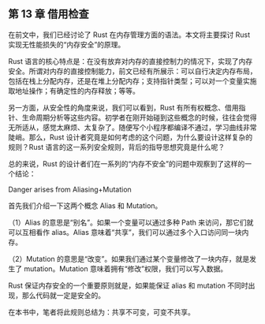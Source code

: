 ## 第 13 章 借用检查

在前文中，我们已经讨论了 Rust 在内存管理方面的语法。本文将主要探讨 Rust 实现无性能损失的“内存安全”的原理。

Rust 语言的核心特点是：在没有放弃对内存的直接控制力的情况下，实现了内存安全。所谓对内存的直接控制能力，前文已经有所展示：可以自行决定内存布局，包括在栈上分配内存，还是在堆上分配内存；支持指针类型；可以对一个变量实施取地址操作；有确定性的内存释放；等等。

另一方面，从安全性的角度来说，我们可以看到，Rust 有所有权概念、借用指针、生命周期分析等这些内容。初学者在刚开始碰到这些概念的时候，往往会觉得无所适从，感觉太麻烦、太复杂了。随便写个小程序都编译不通过，学习曲线非常陡峭。那么，Rust 设计者究竟是如何考虑的这个问题，为什么要设计这样复杂的规则？Rust 语言的这一系列安全规则，背后的指导思想究竟是什么呢？

总的来说，Rust 的设计者们在一系列的“内存不安全”的问题中观察到了这样的一个结论：

Danger arises from Aliasing+Mutation

首先我们介绍一下这两个概念 Alias 和 Mutation。

（1）Alias 的意思是“别名”。如果一个变量可以通过多种 Path 来访问，那它们就可以互相看作 alias。Alias 意味着“共享”，我们可以通过多个入口访问同一块内存。

（2）Mutation 的意思是“改变”。如果我们通过某个变量修改了一块内存，就是发生了 mutation。Mutation 意味着拥有“修改”权限，我们可以写入数据。

Rust 保证内存安全的一个重要原则就是，如果能保证 alias 和 mutation 不同时出现，那么代码就一定是安全的。

在本书中，笔者将此规则总结为：共享不可变，可变不共享。
